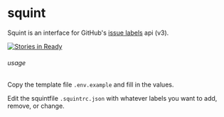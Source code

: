 squint
======

Squint is an interface for GitHub's [issue labels][] api (v3).

[![Stories in Ready](https://badge.waffle.io/mockturtl/squint.png?label=ready&title=Ready)](http://waffle.io/mockturtl/squint)

###### usage

Copy the template file `.env.example` and fill in the values.

Edit the squintfile `.squintrc.json` with whatever labels you want to add, remove, or change.

[issue labels]: https://developer.github.com/v3/issues/labels/
